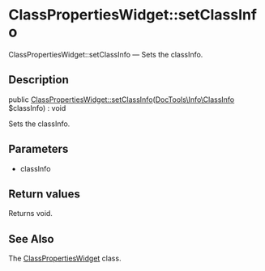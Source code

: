 ClassPropertiesWidget::setClassInfo
================

ClassPropertiesWidget::setClassInfo — Sets the classInfo.

Description
---------------


public [ClassPropertiesWidget::setClassInfo](https://github.com/lingtalfi/DocTools/blob/master/doc/api/DocTools/Widget/ClassProperties/ClassPropertiesWidget/setClassInfo.md)([DocTools\Info\ClassInfo](https://github.com/lingtalfi/DocTools/blob/master/doc/api/DocTools/Info/ClassInfo.md) $classInfo) : void




Sets the classInfo.




Parameters
--------------

- classInfo
    

Return values
----------------

Returns void.









See Also
-----------

The [ClassPropertiesWidget](https://github.com/lingtalfi/DocTools/blob/master/doc/api/DocTools/Widget/ClassProperties/ClassPropertiesWidget.md) class.
